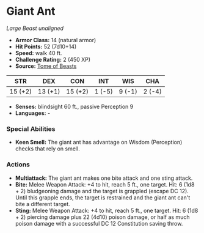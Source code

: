 # Giant Ant

*Large* *Beast* *unaligned*

- **Armor Class:** 14 (natural armor)
- **Hit Points:** 52 (7d10+14)
- **Speed:** walk 40 ft.
- **Challenge Rating:** 2 (450 XP)
- **Source:** [Tome of Beasts](https://koboldpress.com/kpstore/product/tome-of-beasts-for-5th-edition-print/)

| STR | DEX | CON | INT | WIS | CHA |
| --- | --- | --- | --- | --- | --- |
| 15 (+2) | 13 (+1) | 15 (+2) | 1 (-5) | 9 (-1) | 2 (-4) |

- **Senses:** blindsight 60 ft., passive Perception 9
- **Languages:** -
### Special Abilities
- **Keen Smell:** The giant ant has advantage on Wisdom (Perception) checks that rely on smell.
### Actions
- **Multiattack:** The giant ant makes one bite attack and one sting attack.
- **Bite:** Melee Weapon Attack: +4 to hit, reach 5 ft., one target. Hit: 6 (1d8 + 2) bludgeoning damage and the target is grappled (escape DC 12). Until this grapple ends, the target is restrained and the giant ant can't bite a different target.
- **Sting:** Melee Weapon Attack: +4 to hit, reach 5 ft., one target. Hit: 6 (1d8 + 2) piercing damage plus 22 (4d10) poison damage, or half as much poison damage with a successful DC 12 Constitution saving throw.
